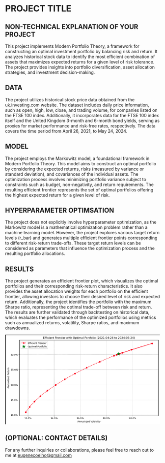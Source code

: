 # PROJECT TITLE 


## NON-TECHNICAL EXPLANATION OF YOUR PROJECT
This project implements Modern Portfolio Theory, a framework for constructing an optimal investment portfolio by balancing risk and return. It analyzes historical stock data to identify the most efficient combination of assets that maximizes expected returns for a given level of risk tolerance. The project provides insights into portfolio diversification, asset allocation strategies, and investment decision-making.

## DATA
The project utilizes historical stock price data obtained from the uk.investing.com website. The dataset includes daily price information, such as open, high, low, close, and trading volume, for companies listed on the FTSE 100 index. Additionally, it incorporates data for the FTSE 100 index itself and the United Kingdom 3-month and 6-month bond yields, serving as proxies for market performance and risk-free rates, respectively. The data covers the time period from April 26, 2021, to May 24, 2024.

## MODEL 
The project employs the Markowitz model, a foundational framework in Modern Portfolio Theory. This model aims to construct an optimal portfolio by considering the expected returns, risks (measured by variance or standard deviation), and covariances of the individual assets. The optimization process involves minimizing portfolio variance subject to constraints such as budget, non-negativity, and return requirements. The resulting efficient frontier represents the set of optimal portfolios offering the highest expected return for a given level of risk.

## HYPERPARAMETER OPTIMSATION
The project does not explicitly involve hyperparameter optimization, as the Markowitz model is a mathematical optimization problem rather than a machine learning model. However, the project explores various target return levels (r_bar) and generates multiple efficient frontier points corresponding to different risk-return trade-offs. These target return levels can be considered as parameters that influence the optimization process and the resulting portfolio allocations.

## RESULTS
The project generates an efficient frontier plot, which visualizes the optimal portfolios and their corresponding risk-return characteristics. It also provides the asset allocation weights for each portfolio on the efficient frontier, allowing investors to choose their desired level of risk and expected return. Additionally, the project identifies the portfolio with the maximum Sharpe ratio, representing the optimal trade-off between risk and return. The results are further validated through backtesting on historical data, which evaluates the performance of the optimized portfolios using metrics such as annualized returns, volatility, Sharpe ratios, and maximum drawdowns.

![Screenshot](image.png)

## (OPTIONAL: CONTACT DETAILS)
For any further inquiries or collaborations, please feel free to reach out to me at eugenecoelho@gmail.com
